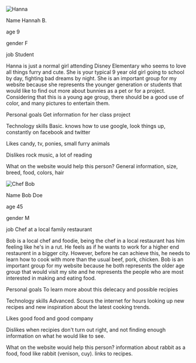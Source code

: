 ![Hanna](http://farm6.staticflickr.com/5191/7419995724_37211dcb50.jpg)

Name Hannah B.

age 9

gender F

job Student

Hanna is just a normal girl attending Disney Elementary who seems to love all things furry and cute. She is your typical 9 year old girl going to school by day, fighting bad dreams by night. She is an important group for my website because she represents the younger generation or students that would like to find out more about bunnies as  a pet or for a project. Considering that this is a young age group, there should be a good use of color, and many pictures to entertain them.

Personal goals Get information for her class project

Technology skills Basic. knows how to use google, look things up, constantly on facebook and twitter

Likes candy, tv, ponies, small furry animals

Dislikes rock music, a lot of reading

What on the website would help this person? General information, size, breed, food, colors, hair


![Chef Bob](http://farm4.staticflickr.com/3552/3299305708_68bdf28a06.jpg)

Name Bob Doe

age 45

gender M

job Chef at a local family restaurant

Bob is a local chef and foodie, being the chef in a local restaurant has him feeling like he's in a rut. He feels as if he wants to work for a higher end restaurent in a bigger city. However, before he can achieve this, he needs to learn how to cook with more than the usual beef, pork, chicken. Bob is an important group for my website because he both represents the older age group that would visit my site and he represents the people who are most interested in making and eating food.

Personal goals To learn more about this delecacy and possible recipies

Technology skills Advanced. Scours the internet for hours looking up new recipes and new inspiration about the latest cooking trends.

Likes good food and good company

Dislikes when recipies don't turn out right, and not finding enough information on what he would like to see.

What on the website would help this person? information about rabbit as a food, food like rabbit (venison, cuy). links to recipes.
